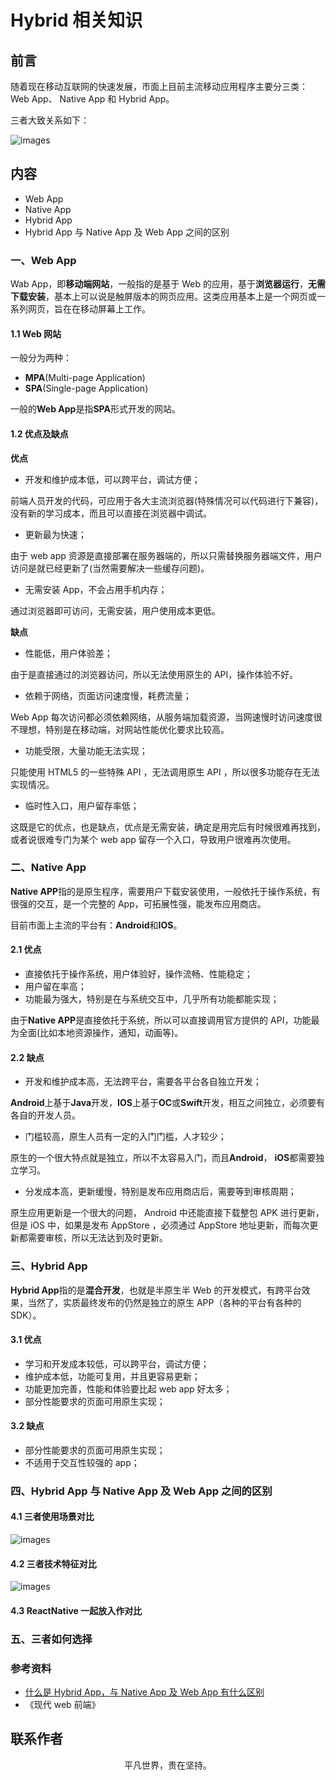 # Hybrid 相关知识

## 前言

随着现在移动互联网的快速发展，市面上目前主流移动应用程序主要分三类：Web App、 Native App 和 Hybrid App。

三者大致关系如下：

![images](hybrid01.png)

## 内容

- Web App
- Native App
- Hybrid App
- Hybrid App 与 Native App 及 Web App 之间的区别

### 一、Web App

Wab App，即**移动端网站**，一般指的是基于 Web 的应用，基于**浏览器运行**，**无需下载安装**，基本上可以说是触屏版本的网页应用。这类应用基本上是一个网页或一系列网页，旨在在移动屏幕上工作。

#### 1.1 Web 网站

一般分为两种：

- **MPA**(Multi-page Application)
- **SPA**(Single-page Application)

一般的**Web App**是指**SPA**形式开发的网站。

#### 1.2 优点及缺点

**优点**

- 开发和维护成本低，可以跨平台，调试方便；

前端人员开发的代码，可应用于各大主流浏览器(特殊情况可以代码进行下兼容)，没有新的学习成本，而且可以直接在浏览器中调试。

- 更新最为快速；

由于 web app 资源是直接部署在服务器端的，所以只需替换服务器端文件，用户访问是就已经更新了(当然需要解决一些缓存问题)。

- 无需安装 App，不会占用手机内存；

通过浏览器即可访问，无需安装，用户使用成本更低。

**缺点**

- 性能低，用户体验差；

由于是直接通过的浏览器访问，所以无法使用原生的 API，操作体验不好。

- 依赖于网络，页面访问速度慢，耗费流量；

Web App 每次访问都必须依赖网络，从服务端加载资源，当网速慢时访问速度很不理想，特别是在移动端，对网站性能优化要求比较高。

- 功能受限，大量功能无法实现；

只能使用 HTML5 的一些特殊 API ，无法调用原生 API ，所以很多功能存在无法实现情况。

- 临时性入口，用户留存率低；

这既是它的优点，也是缺点，优点是无需安装，确定是用完后有时候很难再找到，或者说很难专门为某个 web app 留存一个入口，导致用户很难再次使用。

### 二、Native App

**Native APP**指的是原生程序，需要用户下载安装使用，一般依托于操作系统，有很强的交互，是一个完整的 App，可拓展性强，能发布应用商店。

目前市面上主流的平台有：**Android**和**IOS**。

#### 2.1 优点

- 直接依托于操作系统，用户体验好，操作流畅、性能稳定；
- 用户留在率高；
- 功能最为强大，特别是在与系统交互中，几乎所有功能都能实现；

由于**Native APP**是直接依托于系统，所以可以直接调用官方提供的 API，功能最为全面(比如本地资源操作，通知，动画等)。

#### 2.2 缺点

- 开发和维护成本高，无法跨平台，需要各平台各自独立开发；

**Android**上基于**Java**开发，**IOS**上基于**OC**或**Swift**开发，相互之间独立，必须要有各自的开发人员。

- 门槛较高，原生人员有一定的入门门槛，人才较少；

原生的一个很大特点就是独立，所以不太容易入门，而且**Android**， **iOS**都需要独立学习。

- 分发成本高，更新缓慢，特别是发布应用商店后，需要等到审核周期；

原生应用更新是一个很大的问题， Android 中还能直接下载整包 APK 进行更新，但是 iOS 中，如果是发布 AppStore ，必须通过 AppStore 地址更新，而每次更新都需要审核，所以无法达到及时更新。

### 三、Hybrid App

**Hybrid App**指的是**混合开发**，也就是半原生半 Web 的开发模式，有跨平台效果，当然了，实质最终发布的仍然是独立的原生 APP（各种的平台有各种的 SDK）。

#### 3.1 优点

- 学习和开发成本较低，可以跨平台，调试方便；
- 维护成本低，功能可复用，并且更容易更新；
- 功能更加完善，性能和体验要比起 web app 好太多；
- 部分性能要求的页面可用原生实现；

#### 3.2 缺点

- 部分性能要求的页面可用原生实现；
- 不适用于交互性较强的 app；

### 四、Hybrid App 与 Native App 及 Web App 之间的区别

#### 4.1 三者使用场景对比

![images](hybird02.png)

#### 4.2 三者技术特征对比

![images](hybird03.png)

#### 4.3 ReactNative 一起放入作对比

### 五、三者如何选择

### 参考资料

- [什么是 Hybrid App，与 Native App 及 Web App 有什么区别](http://js.pingan8787.com/)
- 《现代 web 前端》

## 联系作者

<div align="center">
    <p>
        平凡世界，贵在坚持。
    </p>
    <img :src="$withBase('/about/contact.png')" />
</div>
